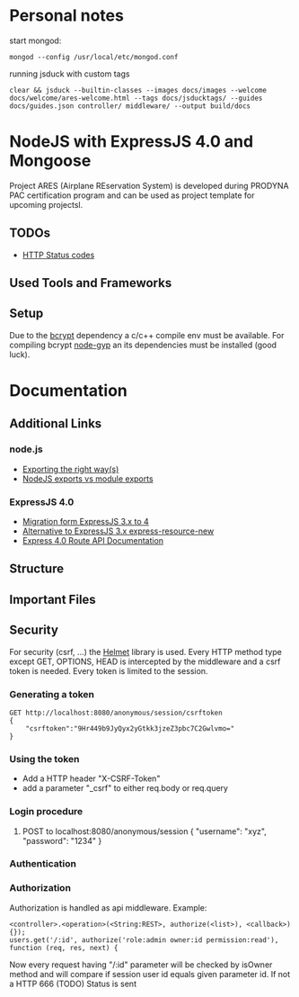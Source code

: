 # Personal notes
start mongod:

    mongod --config /usr/local/etc/mongod.conf

running jsduck with custom tags

    clear && jsduck --builtin-classes --images docs/images --welcome docs/welcome/ares-welcome.html --tags docs/jsducktags/ --guides docs/guides.json controller/ middleware/ --output build/docs

# NodeJS with ExpressJS 4.0 and Mongoose

Project ARES (Airplane REservation System) is developed during PRODYNA PAC certification program and can be used as project template for upcoming projectsl.

## TODOs
- [HTTP Status codes](https://developer.yahoo.com/social/rest_api_guide/http-response-codes.html)

## Used Tools and Frameworks

## Setup
Due to the [bcrypt](https://github.com/ncb000gt/node.bcrypt.js/) dependency a c/c++ compile env must be available.
For compiling bcrypt [node-gyp](https://github.com/TooTallNate/node-gyp/) an its dependencies must be installed (good luck).

# Documentation
## Additional Links
### node.js
- [Exporting the right way(s)](http://bites.goodeggs.com/posts/export-this/#function)
- [NodeJS exports vs module exports](http://www.hacksparrow.com/node-js-exports-vs-module-exports.html)
### ExpressJS 4.0
- [Migration form ExpressJS 3.x to 4](http://scotch.io/bar-talk/expressjs-4-0-new-features-and-upgrading-from-3-0)
- [Alternative to ExpressJS 3.x express-resource-new](https://github.com/hyubs/express-path)
- [Express 4.0 Route API Documentation](http://expressjs.com/4x/api.html#router)
## Structure
## Important Files

## Security
For security (csrf, ...) the [Helmet](https://github.com/evilpacket/helmet) library is used.
Every HTTP method type except GET, OPTIONS, HEAD is intercepted by the middleware and a csrf token is needed.
Every token is limited to the session.

### Generating a token

    GET http://localhost:8080/anonymous/session/csrftoken
    {
        "csrftoken":"9Hr449b9JyQyx2yGtkk3jzeZ3pbc7C2Gwlvmo="
    }

### Using the token
- Add a HTTP header "X-CSRF-Token"
- add a parameter "_csrf" to either req.body or req.query

### Login procedure
1) POST to localhost:8080/anonymous/session
    {
        "username": "xyz",
        "password": "1234"
    }

### Authentication

### Authorization
Authorization is handled as api middleware.
Example:

    <controller>.<operation>(<String:REST>, authorize(<list>), <callback>) {});
    users.get('/:id', authorize('role:admin owner:id permission:read'), function (req, res, next) {


Now every request having "/:id" parameter will be checked by isOwner method and will compare if session user id equals given parameter id.
If not a HTTP 666 (TODO) Status is sent